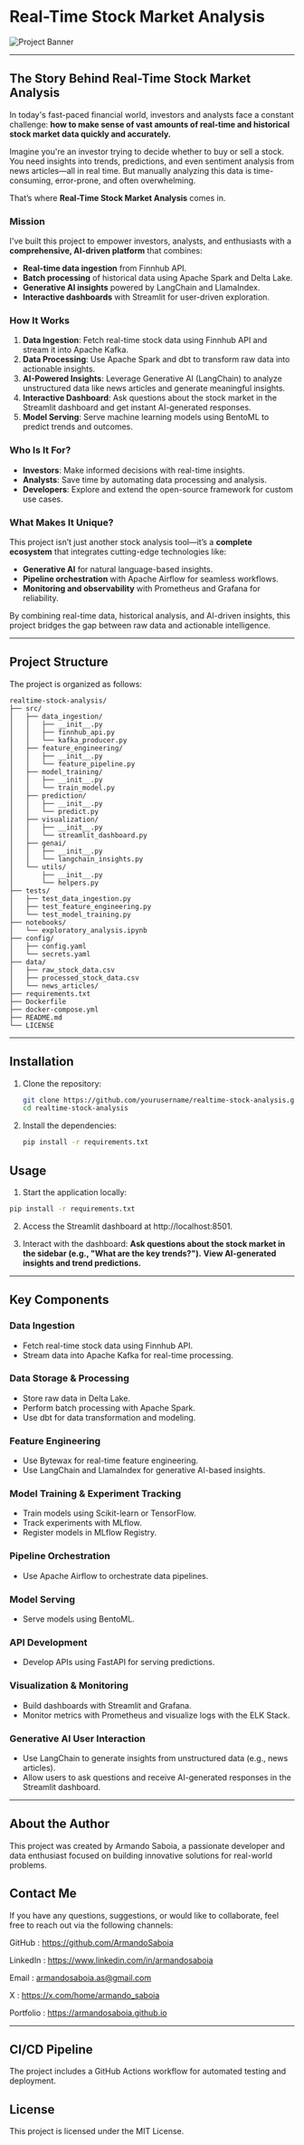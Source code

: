 # Real-Time Stock Market Analysis

![Project Banner](assets/banner.png)

---

## The Story Behind Real-Time Stock Market Analysis

In today's fast-paced financial world, investors and analysts face a constant challenge: **how to make sense of vast amounts of real-time and historical stock market data quickly and accurately.**

Imagine you're an investor trying to decide whether to buy or sell a stock. You need insights into trends, predictions, and even sentiment analysis from news articles—all in real time. But manually analyzing this data is time-consuming, error-prone, and often overwhelming.

That’s where **Real-Time Stock Market Analysis** comes in.

### Mission
 I've built this project to empower investors, analysts, and enthusiasts with a **comprehensive, AI-driven platform** that combines:
- **Real-time data ingestion** from Finnhub API.
- **Batch processing** of historical data using Apache Spark and Delta Lake.
- **Generative AI insights** powered by LangChain and LlamaIndex.
- **Interactive dashboards** with Streamlit for user-driven exploration.

### How It Works
1. **Data Ingestion**: Fetch real-time stock data using Finnhub API and stream it into Apache Kafka.
2. **Data Processing**: Use Apache Spark and dbt to transform raw data into actionable insights.
3. **AI-Powered Insights**: Leverage Generative AI (LangChain) to analyze unstructured data like news articles and generate meaningful insights.
4. **Interactive Dashboard**: Ask questions about the stock market in the Streamlit dashboard and get instant AI-generated responses.
5. **Model Serving**: Serve machine learning models using BentoML to predict trends and outcomes.

### Who Is It For?
- **Investors**: Make informed decisions with real-time insights.
- **Analysts**: Save time by automating data processing and analysis.
- **Developers**: Explore and extend the open-source framework for custom use cases.

### What Makes It Unique?
This project isn’t just another stock analysis tool—it’s a **complete ecosystem** that integrates cutting-edge technologies like:
- **Generative AI** for natural language-based insights.
- **Pipeline orchestration** with Apache Airflow for seamless workflows.
- **Monitoring and observability** with Prometheus and Grafana for reliability.

By combining real-time data, historical analysis, and AI-driven insights, this project bridges the gap between raw data and actionable intelligence.

---

## Project Structure

The project is organized as follows:
```
realtime-stock-analysis/
├── src/
│   ├── data_ingestion/
│   │   ├── __init__.py
│   │   ├── finnhub_api.py
│   │   └── kafka_producer.py
│   ├── feature_engineering/
│   │   ├── __init__.py
│   │   └── feature_pipeline.py
│   ├── model_training/
│   │   ├── __init__.py
│   │   └── train_model.py
│   ├── prediction/
│   │   ├── __init__.py
│   │   └── predict.py
│   ├── visualization/
│   │   ├── __init__.py
│   │   └── streamlit_dashboard.py
│   ├── genai/
│   │   ├── __init__.py
│   │   └── langchain_insights.py
│   └── utils/
│       ├── __init__.py
│       └── helpers.py
├── tests/
│   ├── test_data_ingestion.py
│   ├── test_feature_engineering.py
│   └── test_model_training.py
├── notebooks/
│   └── exploratory_analysis.ipynb
├── config/
│   ├── config.yaml
│   └── secrets.yaml
├── data/
│   ├── raw_stock_data.csv
│   ├── processed_stock_data.csv
│   └── news_articles/
├── requirements.txt
├── Dockerfile
├── docker-compose.yml
├── README.md
└── LICENSE
```

---

## Installation

1. Clone the repository:
   ```bash
   git clone https://github.com/yourusername/realtime-stock-analysis.git
   cd realtime-stock-analysis
   ```

2. Install the dependencies:
   ```bash
   pip install -r requirements.txt
   ```

## Usage

1. Start the application locally:
```bash
pip install -r requirements.txt
```
2. Access the Streamlit dashboard at http://localhost:8501.

3. Interact with the dashboard:
**Ask questions about the stock market in the sidebar (e.g., "What are the key trends?").**
**View AI-generated insights and trend predictions.**

---

## Key Components

### Data Ingestion
* Fetch real-time stock data using Finnhub API.
* Stream data into Apache Kafka for real-time processing.

### Data Storage & Processing
* Store raw data in Delta Lake.
* Perform batch processing with Apache Spark.
* Use dbt for data transformation and modeling.

### Feature Engineering
* Use Bytewax for real-time feature engineering.
* Use LangChain and LlamaIndex for generative AI-based insights.

### Model Training & Experiment Tracking
* Train models using Scikit-learn or TensorFlow.
* Track experiments with MLflow.
* Register models in MLflow Registry.

### Pipeline Orchestration
* Use Apache Airflow to orchestrate data pipelines.

### Model Serving
* Serve models using BentoML.

### API Development
* Develop APIs using FastAPI for serving predictions.

### Visualization & Monitoring
* Build dashboards with Streamlit and Grafana.
* Monitor metrics with Prometheus and visualize logs with the ELK Stack.

### Generative AI User Interaction
* Use LangChain to generate insights from unstructured data (e.g., news articles).
* Allow users to ask questions and receive AI-generated responses in the Streamlit dashboard.

---

## About the Author
This project was created by Armando Saboia, a passionate developer and data enthusiast focused on building innovative solutions for real-world problems.

## Contact Me
If you have any questions, suggestions, or would like to collaborate, feel free to reach out via the following channels:

GitHub : https://github.com/ArmandoSaboia

LinkedIn : https://www.linkedin.com/in/armandosaboia

Email : armandosaboia.as@gmail.com

X : https://x.com/home/armando_saboia

Portfolio : https://armandosaboia.github.io

---

## CI/CD Pipeline
The project includes a GitHub Actions workflow for automated testing and deployment.

## License
This project is licensed under the MIT License.

